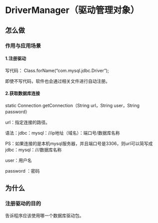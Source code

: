 # DriverManager（驱动管理对象）

## 怎么做

### 作用与应用场景

#### 1.注册驱动        

写代码：  Class.forName(“com.mysql.jdbc.Driver”);

即使不写代码，软件也会通过相关文件进行自动注册。



#### 2.获取数据库连接

static Connection getConnection（String  url，String user，String password）

url：指定连接的路径。    

语法：jdbc：mysql：//ip地址（域名）：端口号/数据库名称

PS：如果连接的是本机mysql服务器，并且端口号是3306，则url可以简写成jdbc：mysql：///数据库名称

user：用户名

password ：密码



## 为什么

### 注册驱动的目的

 告诉程序应该使用哪一个数据库驱动包。